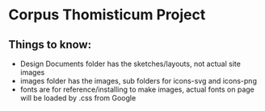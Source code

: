 # Corpus Thomisticum Project

## Things to know:

* Design Documents folder has the sketches/layouts, not actual site images
* images folder has the images, sub folders for icons-svg and icons-png
* fonts are for reference/installing to make images, actual fonts on page will be loaded by .css from Google
